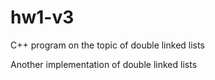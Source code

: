# hw1-v3

C++ program on the topic of double linked lists

Another implementation of double linked lists
